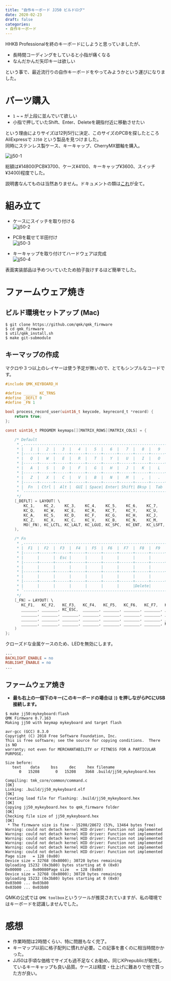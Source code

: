 ```yaml
---
title: "自作キーボード JJ50 ビルドログ"
date: 2020-02-23
draft: false
categories:
- 自作キーボード
---
```


HHKB Professionalを終のキーボードにしようと思っていましたが、

- 長時間コーディングをしていると小指が痛くなる
- なんだかんだ矢印キーは欲しい

という事で、最近流行りの自作キーボードをやってみようかという運びになりました。

# パーツ購入
- `1` ~ `=` が上段に並んでいて欲しい
- 小指で押していたShift、Enter、Deleteを親指付近に移動させたい

という理由によりサイズは12列5行に決定、このサイズのPCBを探したところAliExpressで `JJ50` という製品を見つけました。  
同時にステンレス製ケース、キーキャップ、CherryMX銀軸を購入。

![jj50-1](/images/keyboard-jj50/1.jpeg)


総額は¥14800(PCB¥3700、ケース¥4100、キーキャップ¥3600、スイッチ¥3400)程度でした。

説明書なんてものは当然ありません。ドキュメントの類は[これ](https://github.com/qmk/qmk_firmware/tree/master/keyboards/jj50)が全て。

# 組み立て

- ケースにスイッチを取り付ける  
![jj50-2](/images/keyboard-jj50/2.jpeg)

- PCBを載せて半田付け  
![jj50-3](/images/keyboard-jj50/3.jpeg)

- キーキャップを取り付けてハードウェアは完成  
![jj50-4](/images/keyboard-jj50/4.jpeg)

表面実装部品は予めついていたため拍子抜けするほど簡単でした。

# ファームウェア焼き

## ビルド環境セットアップ (Mac)
```
$ git clone https://github.com/qmk/qmk_firmware
$ cd qmk_firmware
$ util/qmk_install.sh
$ make git-submodule
```

## キーマップの作成

マクロや３つ以上のレイヤーは使う予定が無いので、とてもシンプルなコードです。

```c:keyboards/jj50/keymaps/mykeyboard/keymap.c
#include QMK_KEYBOARD_H

#define ______ KC_TRNS
#define _DEFLT 0
#define _FN 1

bool process_record_user(uint16_t keycode, keyrecord_t *record) {
    return true;
};

const uint16_t PROGMEM keymaps[][MATRIX_ROWS][MATRIX_COLS] = {

    /* Default
     * ,-----------------------------------------------------------------------------------.
     * |   1  |   2  |   3  |   4  |   5  |   6  |   7  |   8  |   9  |   0  |   -  |  =   |
     * |------+------+------+------+------+------+------+------+------+------+------+------|
     * |   Q  |   W  |   E  |   R  |   T  |   Y  |   U  |   I  |   O  |   P  |   [  |   ]  |
     * |------+------+------+------+------+------+------+------+------+------+------+------|
     * |   A  |   S  |   D  |   F  |   G  |   H  |   J  |   K  |   L  |   ;  |   "  |   `  |
     * |------+------+------+------+------+------+------+------+------+------+------+------|
     * |   Z  |   X  |   C  |   V  |   B  |   N  |   M  |   ,  |   .  |   /  |  Up  |   \  |
     * |------+------+------+------+------+------+------+------+------+------+------+------|
     * |  Fn  | Ctrl |  Alt |  GUI | Space| Enter| Shift| Bksp |  Tab | Left | Down | Right|
     * `-----------------------------------------------------------------------------------'
     */
    [_DEFLT] = LAYOUT( \
        KC_1,    KC_2,    KC_3,    KC_4,    KC_5,    KC_6,    KC_7,    KC_8,    KC_9,    KC_0,    KC_MINS, KC_EQL,  \
        KC_Q,    KC_W,    KC_E,    KC_R,    KC_T,    KC_Y,    KC_U,    KC_I,    KC_O,    KC_P,    KC_LBRC, KC_RBRC, \
        KC_A,    KC_S,    KC_D,    KC_F,    KC_G,    KC_H,    KC_J,    KC_K,    KC_L,    KC_SCLN, KC_QUOT, KC_GRV,  \
        KC_Z,    KC_X,    KC_C,    KC_V,    KC_B,    KC_N,    KC_M,    KC_COMM, KC_DOT,  KC_SLSH, KC_UP  , KC_BSLS, \
        MO(_FN), KC_LCTL, KC_LALT, KC_LGUI, KC_SPC,  KC_ENT,  KC_LSFT, KC_BSPC, KC_TAB,  KC_LEFT, KC_DOWN, KC_RGHT  \
    ),

    /* Fn
     * ,-----------------------------------------------------------------------------------.
     * |  F1  |  F2  |  F3  |  F4  |  F5  |  F6  |  F7  |  F8  |  F9  |  F10 |  F11 |  F12 |
     * |------+------+------+------+------+------+------+------+------+------+------+------|
     * |      |      |  Esc |      |      |      |      |      |      |      |      |      |
     * |------+------+------+------+------+------+------+------+------+------+------+------|
     * |      |      |      |      |      |      |      |      |      |      |      |      |
     * |------+------+------+------+------+------+------+------+------+------+------+------|
     * |      |      |      |      |      |      |      |      |      |      | PgUp |      |
     * |------+------+------+------+------+------+------+------+------+------+------+------|
     * |      |      |      |      |      |      |      |Delete|      | Home | PgDn |  End |
     * `-----------------------------------------------------------------------------------'
     */
    [_FN] = LAYOUT( \
       KC_F1,   KC_F2,   KC_F3,   KC_F4,   KC_F5,   KC_F6,   KC_F7,   KC_F8,   KC_F9,   KC_F10,  KC_F11,  KC_F12,  \
       _______, _______, KC_ESC,  _______, _______, _______, _______, _______, _______, _______, _______, _______, \
       _______, _______, _______, _______, _______, _______, _______, _______, _______, _______, _______, _______, \
       _______, _______, _______, _______, _______, _______, _______, _______, _______, _______, KC_PGUP, _______, \
       _______, _______, _______, _______, _______, _______, _______, KC_DEL,  _______, KC_HOME, KC_PGDN, KC_END   \
    )
};
```

クローズドな金属ケースのため、LEDを無効にします。

```makefile:keyboards/jj50/rules.mk
...
BACKLIGHT_ENABLE = no
RGBLIGHT_ENABLE = no
...
```


## ファームウェア焼き
- __最も右上の一個下のキー(このキーボードの場合は `]`) を押しながらPCにUSB接続します。__  

```
$ make jj50:mykeyboard:flash
QMK Firmware 0.7.163
Making jj50 with keymap mykeyboard and target flash

avr-gcc (GCC) 8.3.0
Copyright (C) 2018 Free Software Foundation, Inc.
This is free software; see the source for copying conditions.  There is NO
warranty; not even for MERCHANTABILITY or FITNESS FOR A PARTICULAR PURPOSE.

Size before:
   text    data     bss     dec     hex filename
      0   15208       0   15208    3b68 .build/jj50_mykeyboard.hex

Compiling: tmk_core/common/command.c                                                                [OK]
Linking: .build/jj50_mykeyboard.elf                                                                    [OK]
Creating load file for flashing: .build/jj50_mykeyboard.hex                                            [OK]
Copying jj50_mykeyboard.hex to qmk_firmware folder                                                     [OK]
Checking file size of jj50_mykeyboard.hex                                                              [OK]
 * The firmware size is fine - 15208/28672 (53%, 13464 bytes free)
Warning: could not detach kernel HID driver: Function not implemented
Warning: could not detach kernel HID driver: Function not implemented
Warning: could not detach kernel HID driver: Function not implemented
Warning: could not detach kernel HID driver: Function not implemented
Warning: could not detach kernel HID driver: Function not implemented
Warning: could not detach kernel HID driver: Function not implemented
Page size   = 128 (0x80)
Device size = 32768 (0x8000); 30720 bytes remaining
Uploading 15232 (0x3b80) bytes starting at 0 (0x0)
0x00000 ... 0x00080Page size   = 128 (0x80)
Device size = 32768 (0x8000); 30720 bytes remaining
Uploading 15232 (0x3b80) bytes starting at 0 (0x0)
0x03b00 ... 0x03b80
0x03b00 ... 0x03b80
```

QMKの公式では `QMK toolbox`というツールが推奨されていますが、私の環境ではキーボードを認識しませんでした。


# 感想
- 作業時間は2時間くらい、特に問題もなく完了。
- キーマップ以前に格子配列に慣れが必要。この記事を書くのに相当時間かかった。
- JJ50は手頃な価格でサイズも過不足なくお勧め。同じKPrepublicが販売しているキーキャップも良い品質。ケースは精度・仕上げに難ありで他で買った方が良い。
